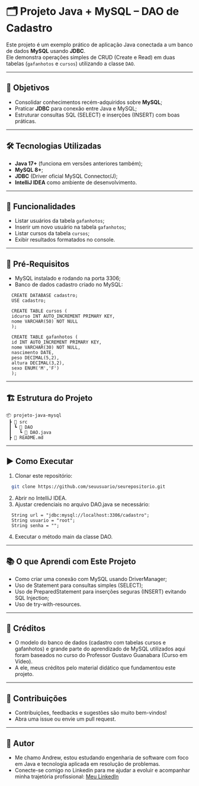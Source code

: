 # 🗂️ Projeto Java + MySQL – DAO de Cadastro

Este projeto é um exemplo prático de aplicação Java conectada a um banco de dados **MySQL** usando **JDBC**.  
Ele demonstra operações simples de CRUD (Create e Read) em duas tabelas (`gafanhotos` e `cursos`) utilizando a classe `DAO`.

---

## 🚀 Objetivos

- Consolidar conhecimentos recém-adquiridos sobre **MySQL**;
- Praticar **JDBC** para conexão entre Java e MySQL;
- Estruturar consultas SQL (SELECT) e inserções (INSERT) com boas práticas.

---

## 🛠️ Tecnologias Utilizadas

- **Java 17+** (funciona em versões anteriores também);
- **MySQL 8+**;
- **JDBC** (Driver oficial MySQL Connector/J);
- **IntelliJ IDEA** como ambiente de desenvolvimento.

---

## 📑 Funcionalidades

- Listar usuários da tabela `gafanhotos`;
- Inserir um novo usuário na tabela `gafanhotos`;
- Listar cursos da tabela `cursos`;
- Exibir resultados formatados no console.

---

## 🔧 Pré-Requisitos

- MySQL instalado e rodando na porta 3306;
- Banco de dados cadastro criado no MySQL:
```-- script SQL
  CREATE DATABASE cadastro;
  USE cadastro;

  CREATE TABLE cursos (
  idcurso INT AUTO_INCREMENT PRIMARY KEY,
  nome VARCHAR(50) NOT NULL
  );

  CREATE TABLE gafanhotos (
  id INT AUTO_INCREMENT PRIMARY KEY,
  nome VARCHAR(30) NOT NULL,
  nascimento DATE,
  peso DECIMAL(5,2),
  altura DECIMAL(3,2),
  sexo ENUM('M','F')
  );
```

---

## 🏗️ Estrutura do Projeto

```
📦 projeto-java-mysql
 ┣ 📂 src
 ┃ ┗ 📂 DAO
 ┃   ┗ 📜 DAO.java
 ┣ 📜 README.md
```

---

## ▶️ Como Executar

1) Clonar este repositório:
```bash
  git clone https://github.com/seuusuario/seurepositorio.git
```
2) Abrir no IntelliJ IDEA.
3) Ajustar credenciais no arquivo DAO.java se necessário:
```// trecho Java
  String url = "jdbc:mysql://localhost:3306/cadastro";
  String usuario = "root";
  String senha = "";
```
4) Executar o método main da classe DAO.

---

## 📚 O que Aprendi com Este Projeto

- Como criar uma conexão com MySQL usando DriverManager;
- Uso de Statement para consultas simples (SELECT);
- Uso de PreparedStatement para inserções seguras (INSERT) evitando SQL Injection;
- Uso de try-with-resources.

---

## 📝 Créditos

- O modelo do banco de dados (cadastro com tabelas cursos e gafanhotos) e grande parte do aprendizado de MySQL utilizados aqui foram baseados no curso do Professor Gustavo Guanabara (Curso em Vídeo).
- A ele, meus créditos pelo material didático que fundamentou este projeto.

---

## 🤝 Contribuições

- Contribuições, feedbacks e sugestões são muito bem-vindos!
- Abra uma issue ou envie um pull request.

---

## 🙋 Autor
- Me chamo Andrew, estou estudando engenharia de software com foco em Java e tecnologia aplicada em resolução de problemas.
- Conecte-se comigo no Linkedin para me ajudar a evoluir e acompanhar minha trajetória profissional:
  [Meu LinkedIn](https://www.linkedin.com/in/andrew-alves-632725352/)

